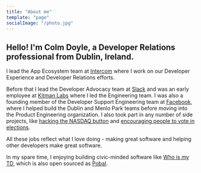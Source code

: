 ```yaml
---
title: "About me"
template: "page"
socialImage: "/photo.jpg"
---
```


##  Hello! I'm Colm Doyle, a Developer Relations professional from Dublin, Ireland.

I lead the App Ecosystem team at [Intercom](https://www.intercom.com) where I work on our Developer Experience and Developer Relations efforts.

Before that I lead the Developer Advocacy team at [Slack](https://www.slack.com) and was an early employee at [Kitman Labs](https://kitmanlabs.com) where I led the Engineering team. I was also a founding member of the Developer Support Engineering team at [Facebook](https://developers.facebook.com), where I helped build the Dublin and Menlo Park teams before moving into the Product Engineering organization. I also took part in any number of side projects, like [hacking the NASDAQ button](http://techcrunch.com/2012/05/18/how-facebook-hacked-the-nasdaq-button/) and [encouraging people to vote in elections](https://www.facebook.com/notes/facebook-data-science/the-2012-election-day-through-the-facebook-lens/10151181043778859/).

All these jobs reflect what I love doing - making great software and helping other developers make great software.

In my spare time, I enjoying building civic-minded software like [Who is my TD](http://www.whoismytd.com/?utm_source=personal_site&utm_medium=organic&utm_campaign=homepage), which is also open sourced as [Pobal](https://github.com/colmdoyle/pobal).
